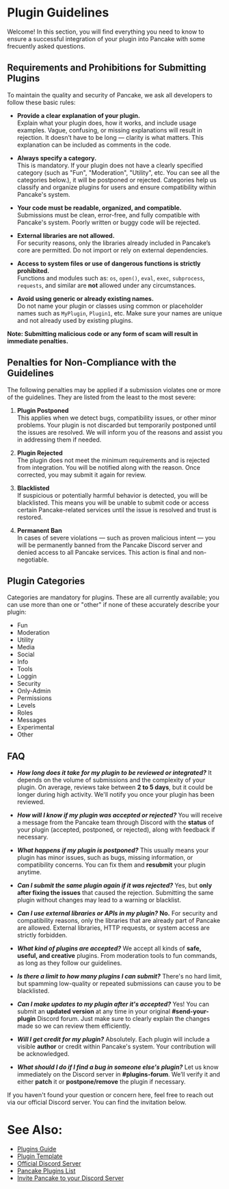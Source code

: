# Plugin Guidelines
Welcome! In this section, you will find everything you need to know to ensure a successful integration of your plugin into Pancake with some frecuently asked questions.

## Requirements and Prohibitions for Submitting Plugins
To maintain the quality and security of Pancake, we ask all developers to follow these basic rules:

- **Provide a clear explanation of your plugin.**  
  Explain what your plugin does, how it works, and include usage examples. Vague, confusing, or missing explanations will result in rejection. It doesn’t have to be long — clarity is what matters. This explanation can be included as comments in the code.

- **Always specify a category.**  
  This is mandatory. If your plugin does not have a clearly specified category (such as "Fun", "Moderation", "Utility", etc. You can see all the categories below.), it will be postponed or rejected. Categories help us classify and organize plugins for users and ensure compatibility within Pancake's system.

- **Your code must be readable, organized, and compatible.**  
  Submissions must be clean, error-free, and fully compatible with Pancake's system. Poorly written or buggy code will be rejected.

- **External libraries are not allowed.**  
  For security reasons, only the libraries already included in Pancake’s core are permitted. Do not import or rely on external dependencies.

- **Access to system files or use of dangerous functions is strictly prohibited.**  
  Functions and modules such as:
  `os`, `open()`, `eval`, `exec`, `subprocess`, `requests`, and similar are **not** allowed under any circumstances.

- **Avoid using generic or already existing names.**  
  Do not name your plugin or classes using common or placeholder names such as `MyPlugin`, `Plugin1`, etc. Make sure your names are unique and not already used by existing plugins.

**Note: Submitting malicious code or any form of scam will result in immediate penalties.**

## Penalties for Non-Compliance with the Guidelines
The following penalties may be applied if a submission violates one or more of the guidelines. They are listed from the least to the most severe:

1. **Plugin Postponed**  
   This applies when we detect bugs, compatibility issues, or other minor problems. Your plugin is not discarded but temporarily postponed until the issues are resolved. We will inform you of the reasons and assist you in addressing them if needed.

2. **Plugin Rejected**  
   The plugin does not meet the minimum requirements and is rejected from integration. You will be notified along with the reason. Once corrected, you may submit it again for review.

3. **Blacklisted**  
   If suspicious or potentially harmful behavior is detected, you will be blacklisted. This means you will be unable to submit code or access certain Pancake-related services until the issue is resolved and trust is restored.

4. **Permanent Ban**  
   In cases of severe violations — such as proven malicious intent — you will be permanently banned from the Pancake Discord server and denied access to all Pancake services. This action is final and non-negotiable.


## Plugin Categories
Categories are mandatory for plugins. These are all currently available; you can use more than one or "other" if none of these accurately describe your plugin:
- Fun
- Moderation
- Utility
- Media
- Social
- Info
- Tools
- Loggin
- Security
- Only-Admin
- Permissions
- Levels
- Roles
- Messages
- Experimental
- Other

## FAQ
- ***How long does it take for my plugin to be reviewed or integrated?***
It depends on the volume of submissions and the complexity of your plugin. On average, reviews take between **2 to 5 days**, but it could be longer during high activity. We'll notify you once your plugin has been reviewed.

- ***How will I know if my plugin was accepted or rejected?***
You will receive a message from the Pancake team through Discord with the **status** of your plugin (accepted, postponed, or rejected), along with feedback if necessary.

- ***What happens if my plugin is postponed?***
This usually means your plugin has minor issues, such as bugs, missing information, or compatibility concerns. You can fix them and **resubmit** your plugin anytime.

- ***Can I submit the same plugin again if it was rejected?***
Yes, but **only after fixing the issues** that caused the rejection. Submitting the same plugin without changes may lead to a warning or blacklist.

- ***Can I use external libraries or APIs in my plugin?***
**No.** For security and compatibility reasons, only the libraries that are already part of Pancake are allowed. External libraries, HTTP requests, or system access are strictly forbidden.

- ***What kind of plugins are accepted?***
We accept all kinds of **safe, useful, and creative** plugins. From moderation tools to fun commands, as long as they follow our guidelines.

- ***Is there a limit to how many plugins I can submit?***
There's no hard limit, but spamming low-quality or repeated submissions can cause you to be blacklisted.

- ***Can I make updates to my plugin after it's accepted?***
Yes! You can submit an **updated version** at any time in your original **#send-your-plugin** Discord forum. Just make sure to clearly explain the changes made so we can review them efficiently.

- ***Will I get credit for my plugin?***
Absolutely. Each plugin will include a visible **author** or credit within Pancake's system. Your contribution will be acknowledged.

- ***What should I do if I find a bug in someone else's plugin?***
Let us know immediately on the Discord server in **#plugins-forum**. We’ll verify it and either **patch** it or **postpone/remove** the plugin if necessary.

If you haven't found your question or concern here, feel free to reach out via our official Discord server. You can find the invitation below.

# See Also:
- [Plugins Guide](/docs/plugins-guide.md)
- [Plugin Template](/plugins/community/example.py)
- [Official Discord Server](https://discord.gg/dT8S632nPM)
- [Pancake Plugins List](/docs/plugins-list.md)
- [Invite Pancake to your Discord Server](https://discord.com/oauth2/authorize?client_id=1398868186216271962&permissions=8&integration_type=0&scope=applications.commands+bot)